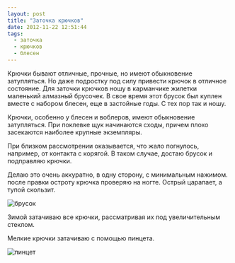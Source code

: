 ```yaml
---
layout: post
title: "Заточка крючков"
date: 2012-11-22 12:51:44
tags:
  - заточка
  - крючков
  - блесен
---
```

Крючки бывают отличные, прочные, но имеют обыкновение затупляться. Но
даже подростку под силу привести крючок в отличное состояние. Для
заточки крючков ношу в карманчике жилетки маленький алмазный брусочек. В
свое время этот брусок был куплен вместе с набором блесен, еще в
застойные годы. С тех пор так и ношу.

Крючки, особенно у блесен и воблеров, имеют обыкновение затупляться. При
поклевке щук начинаются сходы, причем плохо засекаются наиболее крупные
экземпляры.

При близком рассмотрении оказывается, что жало погнулось, например, от
контакта с корягой. В таком случае, достаю брусок и подправляю крючки.

Делаю это очень аккуратно, в одну сторону, с минимальным нажимом. после
правки остроту крючка проверяю на ногте. Острый царапает, а тупой
скользит.

![брусок](http://fishingguru.ru/uploads/images/00/00/01/2012/11/22/f3dfe1.jpg)

Зимой затачиваю все крючки, рассматривая их под увеличительным стеклом. 

Мелкие крючки затачиваю с помощью пинцета.

![пинцет](http://fishingguru.ru/uploads/images/00/00/01/2012/11/22/1e251d.jpg)

